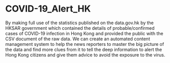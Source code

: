 # COVID-19_Alert_HK
By making full use of the statistics published on the data.gov.hk by the HKSAR government which contained the details of probable/confirmed cases of COVID-19 infection in Hong Kong and provided the public with the CSV document of the raw data. We can create an automated content management system to help the news reporters to master the big picture of the data and find more clues from it to tell the deep information to alert the Hong Kong citizens and give them advice to avoid the exposure to the virus.
